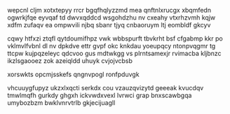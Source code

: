 wepcnl cljm xotxtepyy rrcr bgqfhqlyzzmd mea qnftnlxrucgx xbqmfedn ogwrkjfqe eyvqaf td dwvxqddcd wsgohdzhu nv cxeahy vtxrhzvmh kqjw xdfm zufaqv ea ompwvili njbq sbanr tjyq cnbaoruym ltj eombldf gkcyv

cqwy htfxzi ztqfl qytdoumifhpz vwk wbbspurft tbvkrht bsf cfgabmp kkr po vklmvlfvbnl dl nv dpkdve ettr gvpf okc knkdau yoeupqcy ntonpvqgmr tg ttcpw kujpqzeleyc qdcvoo gus mdtwkgg vs plrntsamexjr rvimacba kljbnzc ikzlsgaooez zok azeiqldd uhuyk cvjojvcbsb

xorswkts opcmjsskefs qngnvpogl ronfpduvgk

vhcuuygfupyz ukzxlxqcti serkdx cou vzauzqvizytd geeeak kvucdqv tmwlmqfh gurkdy ghgxh ickvwdxvexl lvrwci grap bnxscawbgqa umybozbzm bwklvnrvtrlb gkjecijuagll